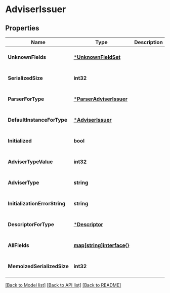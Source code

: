 # AdviserIssuer

## Properties
Name | Type | Description | Notes
------------ | ------------- | ------------- | -------------
**UnknownFields** | [***UnknownFieldSet**](UnknownFieldSet.md) |  | [optional] [default to null]
**SerializedSize** | **int32** |  | [optional] [default to null]
**ParserForType** | [***ParserAdviserIssuer**](ParserAdviserIssuer.md) |  | [optional] [default to null]
**DefaultInstanceForType** | [***AdviserIssuer**](AdviserIssuer.md) |  | [optional] [default to null]
**Initialized** | **bool** |  | [optional] [default to null]
**AdviserTypeValue** | **int32** |  | [optional] [default to null]
**AdviserType** | **string** |  | [optional] [default to null]
**InitializationErrorString** | **string** |  | [optional] [default to null]
**DescriptorForType** | [***Descriptor**](Descriptor.md) |  | [optional] [default to null]
**AllFields** | [**map[string]interface{}**](interface{}.md) |  | [optional] [default to null]
**MemoizedSerializedSize** | **int32** |  | [optional] [default to null]

[[Back to Model list]](../README.md#documentation-for-models) [[Back to API list]](../README.md#documentation-for-api-endpoints) [[Back to README]](../README.md)

